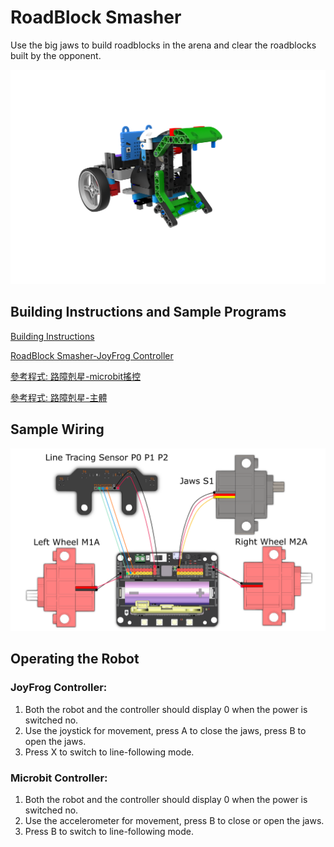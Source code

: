 # RoadBlock Smasher

Use the big jaws to build roadblocks in the arena and clear the roadblocks built by the opponent.

![](images/block.png)

## Building Instructions and Sample Programs

[Building Instructions](https://bit.ly/12In1SumobotBuildingInstruction)

[RoadBlock Smasher-JoyFrog Controller](https://makecode.microbit.org/_FDF4x99xf8UH)

[參考程式: 路障剋星-microbit搖控](https://makecode.microbit.org/_gwoa09KhTd1q)

[參考程式: 路障剋星-主體](https://makecode.microbit.org/_MKqcWU0y6WHC)

## Sample Wiring

![](images/block_wire.png)

## Operating the Robot

### JoyFrog Controller:

1. Both the robot and the controller should display 0 when the power is switched no.
2. Use the joystick for movement, press A to close the jaws, press B to open the jaws.
3. Press X to switch to line-following mode.

### Microbit Controller:

1. Both the robot and the controller should display 0 when the power is switched no.
2. Use the accelerometer for movement, press B to close or open the jaws.
3. Press B to switch to line-following mode.